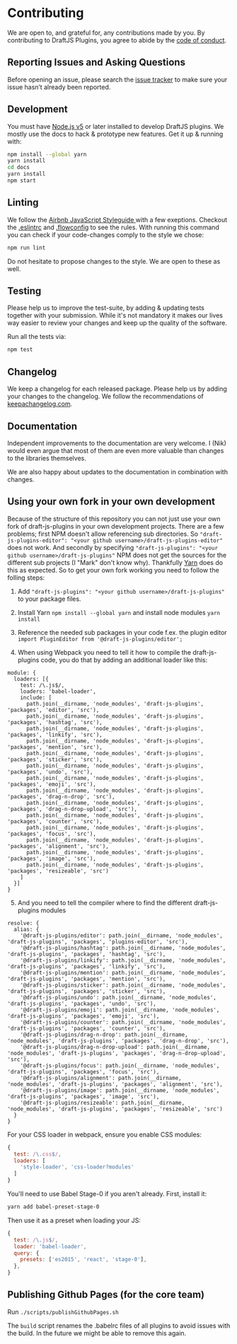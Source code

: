 # Contributing

We are open to, and grateful for, any contributions made by you. By contributing to DraftJS Plugins, you agree to abide by the [code of conduct](https://github.com/draft-js-plugins/draft-js-plugins/blob/master/CODE_OF_CONDUCT.md).

## Reporting Issues and Asking Questions

Before opening an issue, please search the [issue tracker](https://github.com/draft-js-plugins/draft-js-plugins/issues) to make sure your issue hasn’t already been reported.

## Development

You must have [Node.js v5](https://nodejs.org/en/download/package-manager/) or later installed to develop DraftJS plugins. We mostly use the docs to hack & prototype new features. Get it up & running with:

```sh
npm install --global yarn
yarn install
cd docs
yarn install
npm start
```

## Linting

We follow the [Airbnb JavaScript Styleguide ](https://github.com/airbnb/javascript) with a few exeptions. Checkout the [.eslintrc](https://github.com/draft-js-plugins/draft-js-plugins/blob/master/.eslintrc) and [.flowconfig](https://github.com/draft-js-plugins/draft-js-plugins/blob/master/.flowconfig) to see the rules. With running this command you can check if your code-changes comply to the style we chose:

```sh
npm run lint
```

Do not hesitate to propose changes to the style. We are open to these as well.

## Testing

Please help us to improve the test-suite, by adding & updating tests together with your submission. While it's not mandatory it makes our lives way easier to review your changes and keep up the quality of the software.

Run all the tests via:

```sh
npm test
```

## Changelog

We keep a changelog for each released package. Please help us by adding your changes to the changelog. We follow the recommendations of [keepachangelog.com](http://keepachangelog.com/).

## Documentation

Independent improvements to the documentation are very welcome. I (Nik) would even argue that most of them are even more valuable than changes to the libraries themselves.

We are also happy about updates to the documentation in combination with changes.

## Using your own fork in your own development

Because of the structure of this repository you can not just use your own fork of draft-js-plugins in your own development projects. There are a few problems; first NPM doesn't allow referencing sub directories. So `"draft-js-plugins-editor": "<your github username>/draft-js-plugins-editor"` does not work. And secondly by specifying `"draft-js-plugins": "<your github username>/draft-js-plugins"` NPM does not get the sources for the different sub projects (I "Mark" don't know why). Thankfully [Yarn](https://yarnpkg.com/) does do this as expected. So to get your own fork working you need to follow the folling steps:

1. Add `"draft-js-plugins": "<your github username>/draft-js-plugins"` to your package files.

2. Install Yarn `npm install --global yarn` and install node modules `yarn install`

3. Reference the needed sub packages in your code f.ex. the plugin editor `import PluginEditor from '@draft-js-plugins/editor';`

4. When using Webpack you need to tell it how to compile the draft-js-plugins code, you do that by adding an additional loader like this:

```
module: {
  loaders: [{
    test: /\.js$/,
    loaders: 'babel-loader',
    include: [
      path.join(__dirname, 'node_modules', 'draft-js-plugins', 'packages', 'editor', 'src'),
      path.join(__dirname, 'node_modules', 'draft-js-plugins', 'packages', 'hashtag', 'src'),
      path.join(__dirname, 'node_modules', 'draft-js-plugins', 'packages', 'linkify', 'src'),
      path.join(__dirname, 'node_modules', 'draft-js-plugins', 'packages', 'mention', 'src'),
      path.join(__dirname, 'node_modules', 'draft-js-plugins', 'packages', 'sticker', 'src'),
      path.join(__dirname, 'node_modules', 'draft-js-plugins', 'packages', 'undo', 'src'),
      path.join(__dirname, 'node_modules', 'draft-js-plugins', 'packages', 'emoji', 'src'),
      path.join(__dirname, 'node_modules', 'draft-js-plugins', 'packages', 'drag-n-drop', 'src'),
      path.join(__dirname, 'node_modules', 'draft-js-plugins', 'packages', 'drag-n-drop-upload', 'src'),
      path.join(__dirname, 'node_modules', 'draft-js-plugins', 'packages', 'counter', 'src'),
      path.join(__dirname, 'node_modules', 'draft-js-plugins', 'packages', 'focus', 'src'),
      path.join(__dirname, 'node_modules', 'draft-js-plugins', 'packages', 'alignment', 'src'),
      path.join(__dirname, 'node_modules', 'draft-js-plugins', 'packages', 'image', 'src'),
      path.join(__dirname, 'node_modules', 'draft-js-plugins', 'packages', 'resizeable', 'src')
    ]
  }]
}
```

5. And you need to tell the compiler where to find the different draft-js-plugins modules

```
resolve: {
  alias: {
    '@draft-js-plugins/editor': path.join(__dirname, 'node_modules', 'draft-js-plugins', 'packages', 'plugins-editor', 'src'),
    '@draft-js-plugins/hashtag': path.join(__dirname, 'node_modules', 'draft-js-plugins', 'packages', 'hashtag', 'src'),
    '@draft-js-plugins/linkify': path.join(__dirname, 'node_modules', 'draft-js-plugins', 'packages', 'linkify', 'src'),
    '@draft-js-plugins/mention': path.join(__dirname, 'node_modules', 'draft-js-plugins', 'packages', 'mention', 'src'),
    '@draft-js-plugins/sticker': path.join(__dirname, 'node_modules', 'draft-js-plugins', 'packages', 'sticker', 'src'),
    '@draft-js-plugins/undo': path.join(__dirname, 'node_modules', 'draft-js-plugins', 'packages', 'undo', 'src'),
    '@draft-js-plugins/emoji': path.join(__dirname, 'node_modules', 'draft-js-plugins', 'packages', 'emoji', 'src'),
    '@draft-js-plugins/counter': path.join(__dirname, 'node_modules', 'draft-js-plugins', 'packages', 'counter', 'src'),
    '@draft-js-plugins/drag-n-drop': path.join(__dirname, 'node_modules', 'draft-js-plugins', 'packages', 'drag-n-drop', 'src'),
    '@draft-js-plugins/drag-n-drop-upload': path.join(__dirname, 'node_modules', 'draft-js-plugins', 'packages', 'drag-n-drop-upload', 'src'),
    '@draft-js-plugins/focus': path.join(__dirname, 'node_modules', 'draft-js-plugins', 'packages', 'focus', 'src'),
    '@draft-js-plugins/alignment': path.join(__dirname, 'node_modules', 'draft-js-plugins', 'packages', 'alignment', 'src'),
    '@draft-js-plugins/image': path.join(__dirname, 'node_modules', 'draft-js-plugins', 'packages', 'image', 'src'),
    '@draft-js-plugins/resizeable': path.join(__dirname, 'node_modules', 'draft-js-plugins', 'packages', 'resizeable', 'src')
  }
}
```

For your CSS loader in webpack, ensure you enable CSS modules:

```js
{
  test: /\.css$/,
  loaders: [
    'style-loader', 'css-loader?modules'
  ]
}
```

You'll need to use Babel Stage-0 if you aren't already. First, install it:

```bash
yarn add babel-preset-stage-0
```

Then use it as a preset when loading your JS:

```js
{
  test: /\.js$/,
  loader: 'babel-loader',
  query: {
    presets: ['es2015', 'react', 'stage-0'],
  },
}
```

## Publishing Github Pages (for the core team)

Run `./scripts/publishGithubPages.sh`

The `build` script renames the .babelrc files of all plugins to avoid issues with the build. In the future we might be able to remove this again.
